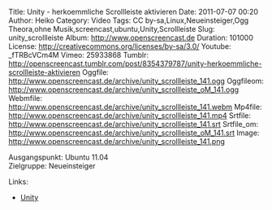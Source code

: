 Title: Unity - herkoemmliche Scrollleiste aktivieren
Date: 2011-07-07 00:20
Author: Heiko
Category: Video
Tags: CC by-sa,Linux,Neueinsteiger,Ogg Theora,ohne Musik,screencast,ubuntu,Unity,Scrollleiste
Slug: unity_scrollleiste
Album: http://www.openscreencast.de
Duration: 101000
License: http://creativecommons.org/licenses/by-sa/3.0/
Youtube: _fTRBcVCm4M
Vimeo: 25933868
Tumblr: http://openscreencast.tumblr.com/post/8354379787/unity-herkoemmliche-scrollleiste-aktivieren
Oggfile: http://www.openscreencast.de/archive/unity_scrollleiste_141.ogg
Oggfileom: http://www.openscreencast.de/archive/unity_scrollleiste_oM_141.ogg
Webmfile: http://www.openscreencast.de/archive/unity_scrollleiste_141.webm
Mp4file: http://www.openscreencast.de/archive/unity_scrollleiste_141.mp4
Srtfile: http://www.openscreencast.de/archive/unity_scrollleiste_141.srt
Srtfile_om: http://www.openscreencast.de/archive/unity_scrollleiste_oM_141.srt
Image: http://www.openscreencast.de/archive/unity_scrollleiste_141.png

Ausgangspunkt: Ubuntu 11.04  
Zielgruppe: Neueinsteiger  

Links:

  * [Unity](http://wiki.ubuntuusers.de/Unity "Unity" )

